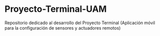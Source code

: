 # Proyecto-Terminal-UAM
Repositorio dedicado al desarrollo del Proyecto Terminal (Aplicación móvil para la configuración de sensores y actuadores remotos)
